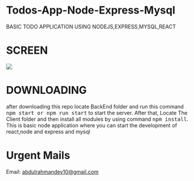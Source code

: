 # Todos-App-Node-Express-Mysql
BASIC TODO APPLICATION USING NODEJS,EXPRESS,MYSQL,REACT

# SCREEN 
![](./todo.PNG)
# DOWNLOADING
after downloading this repo locate BackEnd folder and run this command <kbd>npm start or npm run start</kbd> to start the server. After that, Locate
The Client folder and then install all modules by using command <kbd>npm install</kbd>.
This is basic node application where you can start the development of react,node and express and mysql

# Urgent Mails
Email: abdulrahmandev10@gmail.com
